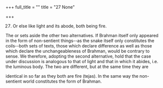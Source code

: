 +++
full_title = ""
title = "27 None"

+++


27. Or else like light and its abode, both being fire.

The or sets aside the other two alternatives. If Brahman itself only appeared in the form of non-sentient things--as the snake itself only constitutes the coils--both sets of texts, those which declare difference as well as those which declare the unchangeableness of Brahman, would be contrary to sense. We therefore, adopting the second alternative, hold that the case under discussion is analogous to that of light and that in which it abides, i.e. the luminous body. The two are different, but at the same time they are

identical in so far as they both are fire (tejas). In the same way the non-sentient world constitutes the form of Brahman.

